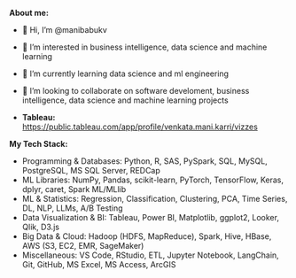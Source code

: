 **About me:**
- 👋 Hi, I’m @manibabukv
- 👀 I’m interested in business intelligence, data science and machine learning
- 🌱 I’m currently learning data science and ml engineering
- 💞️ I’m looking to collaborate on software develoment, business intelligence, data science and machine learning projects


- **Tableau:** https://public.tableau.com/app/profile/venkata.mani.karri/vizzes

<!---
manibabukv/manibabukv is a ✨ special ✨ repository because its `README.md` (this file) appears on your GitHub profile.
You can click the Preview link to take a look at your changes.
--->
**My Tech Stack:**
- Programming & Databases: Python, R, SAS, PySpark, SQL, MySQL, PostgreSQL, MS SQL Server, REDCap
- ML Libraries: NumPy, Pandas, scikit-learn, PyTorch, TensorFlow, Keras, dplyr, caret, Spark ML/MLlib
- ML & Statistics: Regression, Classification, Clustering, PCA, Time Series, DL, NLP, LLMs, A/B Testing
- Data Visualization & BI: Tableau, Power BI, Matplotlib, ggplot2, Looker, Qlik, D3.js
- Big Data & Cloud: Hadoop (HDFS, MapReduce), Spark, Hive, HBase, AWS (S3, EC2, EMR, SageMaker)
- Miscellaneous: VS Code, RStudio, ETL, Jupyter Notebook, LangChain, Git, GitHub, MS Excel, MS Access, ArcGIS


